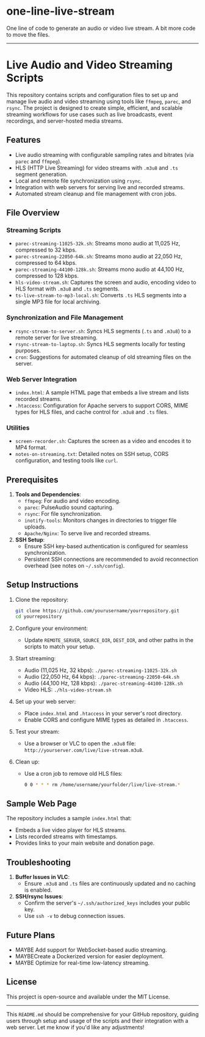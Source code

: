 # one-line-live-stream
One line of code to generate an audio or video live stream. A bit more code to move the files.


---

# Live Audio and Video Streaming Scripts

This repository contains scripts and configuration files to set up and manage live audio and video streaming using tools like `ffmpeg`, `parec`, and `rsync`. The project is designed to create simple, efficient, and scalable streaming workflows for use cases such as live broadcasts, event recordings, and server-hosted media streams.

## Features
- Live audio streaming with configurable sampling rates and bitrates (via `parec` and `ffmpeg`).
- HLS (HTTP Live Streaming) for video streams with `.m3u8` and `.ts` segment generation.
- Local and remote file synchronization using `rsync`.
- Integration with web servers for serving live and recorded streams.
- Automated stream cleanup and file management with cron jobs.

## File Overview

### Streaming Scripts
- `parec-streaming-11025-32k.sh`: Streams mono audio at 11,025 Hz, compressed to 32 kbps.
- `parec-streaming-22050-64k.sh`: Streams mono audio at 22,050 Hz, compressed to 64 kbps.
- `parec-streaming-44100-128k.sh`: Streams mono audio at 44,100 Hz, compressed to 128 kbps.
- `hls-video-stream.sh`: Captures the screen and audio, encoding video to HLS format with `.m3u8` and `.ts` segments.
- `ts-live-stream-to-mp3-local.sh`: Converts `.ts` HLS segments into a single MP3 file for local archiving.

### Synchronization and File Management
- `rsync-stream-to-server.sh`: Syncs HLS segments (`.ts` and `.m3u8`) to a remote server for live streaming.
- `rsync-stream-to-laptop.sh`: Syncs HLS segments locally for testing purposes.
- `cron`: Suggestions for automated cleanup of old streaming files on the server.

### Web Server Integration
- `index.html`: A sample HTML page that embeds a live stream and lists recorded streams.
- `.htaccess`: Configuration for Apache servers to support CORS, MIME types for HLS files, and cache control for `.m3u8` and `.ts` files.

### Utilities
- `screen-recorder.sh`: Captures the screen as a video and encodes it to MP4 format.
- `notes-on-streaming.txt`: Detailed notes on SSH setup, CORS configuration, and testing tools like `curl`.

## Prerequisites
1. **Tools and Dependencies**:
   - `ffmpeg`: For audio and video encoding.
   - `parec`: PulseAudio sound capturing.
   - `rsync`: For file synchronization.
   - `inotify-tools`: Monitors changes in directories to trigger file uploads.
   - `Apache/Nginx`: To serve live and recorded streams.
2. **SSH Setup**:
   - Ensure SSH key-based authentication is configured for seamless synchronization.
   - Persistent SSH connections are recommended to avoid reconnection overhead (see notes on `~/.ssh/config`).

## Setup Instructions
1. Clone the repository:
   ```bash
   git clone https://github.com/yourusername/yourrepository.git
   cd yourrepository
   ```

2. Configure your environment:
   - Update `REMOTE_SERVER`, `SOURCE_DIR`, `DEST_DIR`, and other paths in the scripts to match your setup.

3. Start streaming:
   - Audio (11,025 Hz, 32 kbps): `./parec-streaming-11025-32k.sh`
   - Audio (22,050 Hz, 64 kbps): `./parec-streaming-22050-64k.sh`
   - Audio (44,100 Hz, 128 kbps): `./parec-streaming-44100-128k.sh`
   - Video HLS: `./hls-video-stream.sh`

4. Set up your web server:
   - Place `index.html` and `.htaccess` in your server's root directory.
   - Enable CORS and configure MIME types as detailed in `.htaccess`.

5. Test your stream:
   - Use a browser or VLC to open the `.m3u8` file: `http://yourserver.com/live/live-stream.m3u8`.

6. Clean up:
   - Use a cron job to remove old HLS files:
     ```bash
     0 0 * * * rm /home/username/yourfolder/live/live-stream.*
     ```

## Sample Web Page
The repository includes a sample `index.html` that:
- Embeds a live video player for HLS streams.
- Lists recorded streams with timestamps.
- Provides links to your main website and donation page.

## Troubleshooting
1. **Buffer Issues in VLC**:
   - Ensure `.m3u8` and `.ts` files are continuously updated and no caching is enabled.
2. **SSH/rsync Issues**:
   - Confirm the server's `~/.ssh/authorized_keys` includes your public key.
   - Use `ssh -v` to debug connection issues.

## Future Plans
- MAYBE Add support for WebSocket-based audio streaming.
- MAYBECreate a Dockerized version for easier deployment.
- MAYBE Optimize for real-time low-latency streaming.

## License
This project is open-source and available under the MIT License.

---

This `README.md` should be comprehensive for your GitHub repository, guiding users through setup and usage of the scripts and their integration with a web server. Let me know if you'd like any adjustments!
